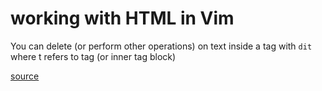 # working with HTML in Vim

You can delete (or perform other operations) on text inside a tag with `dit` where t refers to tag (or inner tag block)

[source](https://stackoverflow.com/a/946241/755934)
